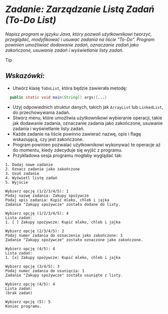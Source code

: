 # ***Zadanie: Zarządzanie Listą Zadań (To-Do List)***

*Napisz program w języku Java, który pozwoli użytkownikowi tworzyć, przeglądać, modyfikować i usuwać zadania na liście "To-Do". Program powinien umożliwiać dodawanie zadań, oznaczanie zadań jako zakończone, usuwanie zadań i wyświetlanie listy zadań.*
> [!TIP]
## **_Wskazówki:_**


* Utwórz klasę `ToDoList`, która będzie zawierała metodę:
```java
  public static void main(String[] args){...}
```
* Użyj odpowiednich struktur danych, takich jak `ArrayList` lub `LinkedList`, do przechowywania zadań.
* Stwórz menu, które umożliwia użytkownikowi wybieranie operacji, takie jak dodawanie zadania, oznaczanie zadania jako zakończone, usuwanie zadania i wyświetlanie listy zadań.
* Każde zadanie na liście powinno zawierać nazwę, opis i flagę wskazującą, czy jest zakończone.
* Program powinien pozwalać użytkownikowi wykonywać te operacje aż do momentu, kiedy zdecyduje się wyjść z programu.
* Przykładowa sesja programu mogłaby wyglądać tak:

```
1. Dodaj nowe zadanie
2. Oznacz zadanie jako zakończone
3. Usuń zadanie
4. Wyświetl listę zadań
5. Wyjście

Wybierz opcję (1/2/3/4/5): 1
Podaj nazwę zadania: Zakupy spożywcze
Podaj opis zadania: Kupić mleko, chleb i jajka
Zadanie "Zakupy spożywcze" zostało dodane do listy.

Wybierz opcję (1/2/3/4/5): 4
Lista zadań:
1. [ ] Zakupy spożywcze: Kupić mleko, chleb i jajka

Wybierz opcję (2/3/4/5): 2
Podaj numer zadania do oznaczenia jako zakończone: 1
Zadanie "Zakupy spożywcze" zostało oznaczone jako zakończone.

Wybierz opcję (4/5): 4
Lista zadań:
1. [x] Zakupy spożywcze: Kupić mleko, chleb i jajka

Wybierz opcję (3/4/5): 3
Podaj numer zadania do usunięcia: 1
Zadanie "Zakupy spożywcze" zostało usunięte z listy.

Wybierz opcję (4/5): 4
Lista zadań:
(brak zadań)

Wybierz opcję (5): 5
Koniec programu.
```
